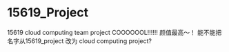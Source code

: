 # 15619_Project
15619 cloud computing team project
COOOOOOL!!!!!!
颜值最高〜！
能不能把名字从15619_project 改为 cloud computing project?
